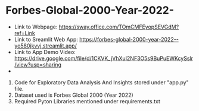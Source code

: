 # Forbes-Global-2000-Year-2022-
- Link to Webpage:  https://sway.office.com/TOmCMFEyopSEVGdM?ref=Link
- Link to Sreamlit Web App:  https://forbes-global-2000-year-2022--yo580jkvvj.streamlit.app/
- Link to App Demo Video:  https://drive.google.com/file/d/1CKVK_jVhXuI2NF3O5s9BuPuEWKcySslr/view?usp=sharing
- 
1. Code for Exploratory Data Analysis And Insights stored under "app.py" file.
2. Dataset used is Forbes Global 2000 (Year 2022)
3. Required Pyton Libraries mentioned under requirements.txt
